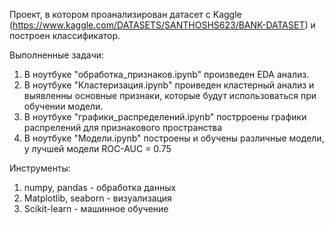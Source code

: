 Проект, в котором проанализирован датасет с Kaggle (https://www.kaggle.com/DATASETS/SANTHOSHS623/BANK-DATASET) и построен классификатор.

Выполненные задачи:
1. В ноутбуке "обработка_признаков.ipynb" произведен EDA анализ.
2. В ноутбуке "Кластеризация.ipynb" проиведен кластерный анализ и выявленны основные признаки, которые будут использоваться при обучении модели.
3. В ноутбуке "графики_распределений.ipynb" пострроены графики распрелений для признакового пространства
4. В ноутбуке "Модели.ipynb" построены и обучены различные модели, у лучшей модели ROC-AUC = 0.75

Инструменты: 
1. numpy, pandas - обработка данных
2. Matplotlib, seaborn - визуализация
3. Scikit-learn - машинное обучение
